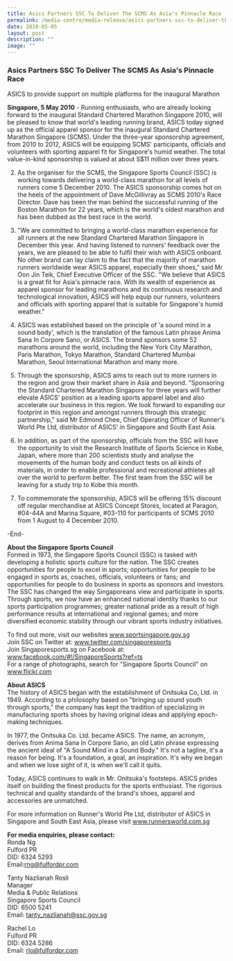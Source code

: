 ```yaml
---
title: Asics Partners SSC To Deliver The SCMS As Asia's Pinnacle Race
permalink: /media-centre/media-release/asics-partners-ssc-to-deliver-the-scms-as-asias-pinnacle-race/
date: 2010-05-05
layout: post
description: ""
image: ""
---
```

### **Asics Partners SSC To Deliver The SCMS As Asia's Pinnacle Race**

ASICS to provide support on multiple platforms for the inaugural Marathon

**Singapore, 5 May 2010** - Running enthusiasts, who are already looking forward to the inaugural Standard Chartered Marathon Singapore 2010, will be pleased to know that world's leading running brand, ASICS today signed up as the official apparel sponsor for the inaugural Standard Chartered Marathon Singapore (SCMS). Under the three-year sponsorship agreement, from 2010 to 2012, ASICS will be equipping SCMS' participants, officials and volunteers with sporting apparel fit for Singapore's humid weather. The total value-in-kind sponsorship is valued at about S$11 million over three years.

2. As the organiser for the SCMS, the Singapore Sports Council (SSC) is working towards delivering a world-class marathon for all levels of runners come 5 December 2010. The ASICS sponsorship comes hot on the heels of the appointment of Dave McGillivray as SCMS 2010's Race Director. Dave has been the man behind the successful running of the Boston Marathon for 22 years, which is the world's oldest marathon and has been dubbed as the best race in the world.

3. "We are committed to bringing a world-class marathon experience for all runners at the new Standard Chartered Marathon Singapore in December this year. And having listened to runners' feedback over the years, we are pleased to be able to fulfil their wish with ASICS onboard. No other brand can lay claim to the fact that the majority of marathon runners worldwide wear ASICS apparel, especially their shoes," said Mr Oon Jin Teik, Chief Executive Officer of the SSC. "We believe that ASICS is a great fit for Asia's pinnacle race. With its wealth of experience as apparel sponsor for leading marathons and its continuous research and technological innovation, ASICS will help equip our runners, volunteers and officials with sporting apparel that is suitable for Singapore's humid weather."

4. ASICS was established based on the principle of 'a sound mind in a sound body', which is the translation of the famous Latin phrase Anima Sana In Corpore Sano, or ASICS. The brand sponsors some 52 marathons around the world, including the New York City Marathon, Paris Marathon, Tokyo Marathon, Standard Chartered Mumbai Marathon, Seoul International Marathon and many more.

5. Through the sponsorship, ASICS aims to reach out to more runners in the region and grow their market share in Asia and beyond. "Sponsoring the Standard Chartered Marathon Singapore for three years will further elevate ASICS' position as a leading sports apparel label and also accelerate our business in this region. We look forward to expanding our footprint in this region and amongst runners through this strategic partnership," said Mr Edmond Chee, Chief Operating Officer of Runner's World Pte Ltd, distributor of ASICS' in Singapore and South East Asia.

6. In addition, as part of the sponsorship, officials from the SSC will have the opportunity to visit the Research Institute of Sports Science in Kobe, Japan, where more than 200 scientists study and analyse the movements of the human body and conduct tests on all kinds of materials, in order to enable professional and recreational athletes all over the world to perform better. The first team from the SSC will be leaving for a study trip to Kobe this month.

7. To commemorate the sponsorship, ASICS will be offering 15% discount off regular merchandise at ASICS Concept Stores, located at Paragon, #04-44A and Marina Square, #03-110 for participants of SCMS 2010 from 1 August to 4 December 2010.

-End-

**About the Singapore Sports Council**
<br>
Formed in 1973, the Singapore Sports Council (SSC) is tasked with developing a holistic sports culture for the nation. The SSC creates opportunities for people to excel in sports; opportunities for people to be engaged in sports as, coaches, officials, volunteers or fans; and opportunities for people to do business in sports as sponsors and investors. The SSC has changed the way Singaporeans view and participate in sports. Through sports, we now have an enhanced national identity thanks to our sports participation programmes; greater national pride as a result of high performance results at international and regional games; and more diversified economic stability through our vibrant sports industry initiatives.

To find out more, visit our websites www.sportsingapore.gov.sg
<br>
Join SSC on Twitter at: www.twitter.com/singaporesports
<br>
Join Singaporesports.sg on Facebook at: www.facebook.com/#!/SingaporeSports?ref=ts
<br>
For a range of photographs, search for "Singapore Sports Council" on www.flickr.com

**About ASICS**
<br>
The history of ASICS began with the establishment of Onitsuka Co, Ltd. in 1949. According to a philosophy based on "bringing up sound youth through sports," the company has kept the tradition of specializing in manufacturing sports shoes by having original ideas and applying epoch-making techniques.

In 1977, the Onitsuka Co. Ltd. became ASICS. The name, an acronym, derives from Anima Sana In Corpore Sano, an old Latin phrase expressing the ancient ideal of "A Sound Mind in a Sound Body." It's not a tagline, it's a reason for being. It's a foundation, a goal, an inspiration. It's why we began and when we lose sight of it, is when we'll call it quits.

Today, ASICS continues to walk in Mr. Onitsuka's footsteps. ASICS prides itself on building the finest products for the sports enthusiast. The rigorous technical and quality standards of the brand's shoes, apparel and accessories are unmatched.

For more information on Runner's World Pte Ltd, distributor of ASICS in Singapore and South East Asia, please visit www.runnersworld.com.sg

**For media enquiries, please contact:**
<br>
Ronda Ng
<br>
Fulford PR
<br>
DID: 6324 5293
<br>
Email:[rng@fulfordpr.com](mailto:rng@fulfordpr.com)

Tanty Nazlianah Rosli
<br>
Manager
<br>
Media & Public Relations
<br>
Singapore Sports Council
<br>
DID: 6500 5241
<br>
Email: [tanty_nazlianah@ssc.gov.sg](mailto:tanty_nazlianah@ssc.gov.sg)

Rachel Lo
<br>
Fulford PR
<br>
DID: 6324 5286
<br>
Email: [rlo@fulfordpr.com](mailto:rlo@fulfordpr.com)